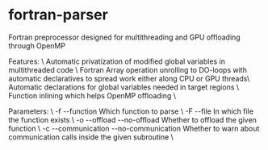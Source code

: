 # fortran-parser
Fortran preprocessor designed for multithreading and GPU offloading through OpenMP

Features: \\
  Automatic privatization of modified global variables in multithreaded code \\
  Fortran Array operation unrolling to DO-loops with automatic declaratives to spread work either along CPU or GPU threads\\
  Automatic declarations for global variables needed in target regions \\
  Function inlining which helps OpenMP offloading \\

Parameters: \\
  -f --function Which function to parse \\
  -F --file In which file the function exists \\
  -o --offload --no-offload Whether to offload the given function \\
  -c --communication --no-communication Whether to warn about communication calls inside the given subroutine \\
  
  

